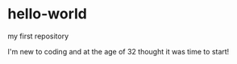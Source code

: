# hello-world
my first repository

I'm new to coding and at the age of 32 thought it was time to start!
